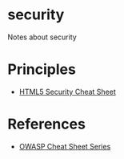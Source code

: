 # security
Notes about security

# Principles
- [HTML5 Security Cheat Sheet](https://cheatsheetseries.owasp.org/cheatsheets/HTML5_Security_Cheat_Sheet.html)

# References
- [OWASP Cheat Sheet Series](https://cheatsheetseries.owasp.org/index.html)
